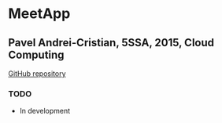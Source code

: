 # MeetApp

## Pavel Andrei-Cristian, 5SSA, 2015, Cloud Computing
[GitHub repository]( https://github.com/andrei-pavel/MeetApp )

### TODO
* In development

